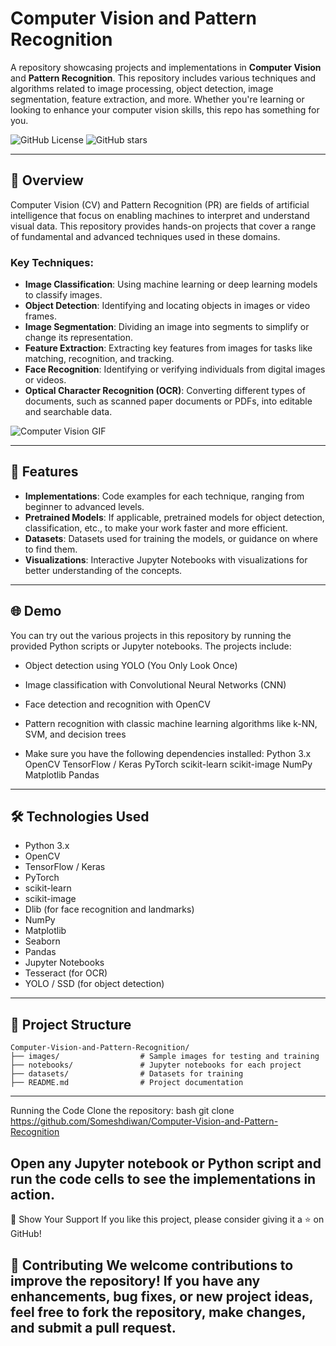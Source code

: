 # Computer Vision and Pattern Recognition

A repository showcasing projects and implementations in **Computer Vision** and **Pattern Recognition**. This repository includes various techniques and algorithms related to image processing, object detection, image segmentation, feature extraction, and more. Whether you're learning or looking to enhance your computer vision skills, this repo has something for you.

![GitHub License](https://img.shields.io/github/license/Someshdiwan/Computer-Vision-and-Pattern-Recognition)
![GitHub stars](https://img.shields.io/github/stars/Someshdiwan/Computer-Vision-and-Pattern-Recognition)

---

## 🚀 Overview

Computer Vision (CV) and Pattern Recognition (PR) are fields of artificial intelligence that focus on enabling machines to interpret and understand visual data. 
This repository provides hands-on projects that cover a range of fundamental and advanced techniques used in these domains.

### Key Techniques:

- **Image Classification**: Using machine learning or deep learning models to classify images.
- **Object Detection**: Identifying and locating objects in images or video frames.
- **Image Segmentation**: Dividing an image into segments to simplify or change its representation.
- **Feature Extraction**: Extracting key features from images for tasks like matching, recognition, and tracking.
- **Face Recognition**: Identifying or verifying individuals from digital images or videos.
- **Optical Character Recognition (OCR)**: Converting different types of documents, such as scanned paper documents or PDFs, into editable and searchable data.

![Computer Vision GIF](https://media4.giphy.com/media/cuo04RbNbCFjy/giphy-downsized.gif)

---

## 🔧 Features

- **Implementations**: Code examples for each technique, ranging from beginner to advanced levels.
- **Pretrained Models**: If applicable, pretrained models for object detection, classification, etc., to make your work faster and more efficient.
- **Datasets**: Datasets used for training the models, or guidance on where to find them.
- **Visualizations**: Interactive Jupyter Notebooks with visualizations for better understanding of the concepts.

---

## 🌐 Demo

You can try out the various projects in this repository by running the provided Python scripts or Jupyter notebooks. The projects include:
- Object detection using YOLO (You Only Look Once)
- Image classification with Convolutional Neural Networks (CNN)
- Face detection and recognition with OpenCV
- Pattern recognition with classic machine learning algorithms like k-NN, SVM, and decision trees
  
- Make sure you have the following dependencies installed:
Python 3.x
OpenCV
TensorFlow / Keras
PyTorch
scikit-learn
scikit-image
NumPy
Matplotlib
Pandas

---

## 🛠️ Technologies Used

- Python 3.x
- OpenCV  
- TensorFlow / Keras  
- PyTorch  
- scikit-learn  
- scikit-image  
- Dlib (for face recognition and landmarks)
- NumPy  
- Matplotlib  
- Seaborn  
- Pandas  
- Jupyter Notebooks  
- Tesseract (for OCR)
- YOLO / SSD (for object detection)

---

## 📂 Project Structure

```plaintext
Computer-Vision-and-Pattern-Recognition/
├── images/                  # Sample images for testing and training
├── notebooks/               # Jupyter notebooks for each project
├── datasets/                # Datasets for training
├── README.md                # Project documentation
```
---
Running the Code
Clone the repository:
bash
git clone https://github.com/Someshdiwan/Computer-Vision-and-Pattern-Recognition

Open any Jupyter notebook or Python script and run the code cells to see the implementations in action.
---
🌟 Show Your Support
If you like this project, please consider giving it a ⭐ on GitHub!

🤝 Contributing
We welcome contributions to improve the repository! If you have any enhancements, bug fixes, or new project ideas, feel free to fork the repository, make changes, and submit a pull request.
---
